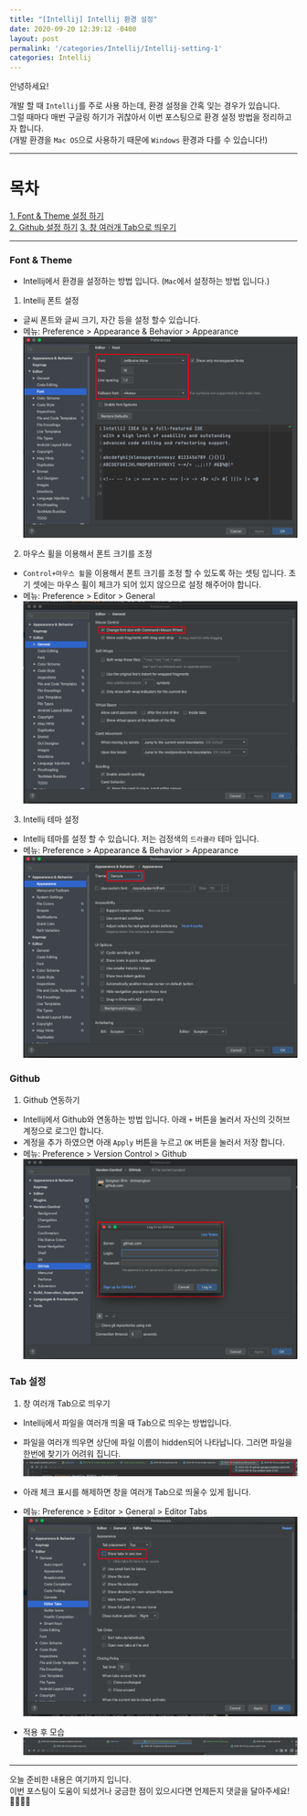 ```yaml
---
title: "[Intellij] Intellij 환경 설정"
date: 2020-09-20 12:39:12 -0400
layout: post
permalink: '/categories/Intellij/Intellij-setting-1'
categories: Intellij
---
```


안녕하세요!

개발 할 때 `Intellij`를 주로 사용 하는데, 환경 설정을 간혹 잊는 경우가 있습니다.  
그럴 때마다 매번 구글링 하기가 귀찮아서 이번 포스팅으로 환경 설정 방법을 정리하고자 합니다.    
(개발 환경을 `Mac OS`으로 사용하기 때문에 `Windows` 환경과 다를 수 있습니다!)


-----

# 목차
[1. Font & Theme 설정 하기](#Font-&-Theme)  
[2. Github 설정 하기](#Github)
[3. 창 여러개 Tab으로 띄우기](#Tab-설정)

-----

### Font & Theme
- Intellij에서 환경을 설정하는 방법 입니다. (`Mac`에서 설정하는 방법 입니다.)


1. Intellij 폰트 설정
- 글씨 폰트와 글씨 크기, 자간 등을 설정 할수 있습니다.
- 메뉴: Preference > Appearance & Behavior > Appearance
![Font](/assets/images/intellij/intellij-font-setting.png)


2. 마우스 휠을 이용해서 폰트 크기를 조정
- `Control+마우스 휠`을 이용해서 폰트 크기를 조정 할 수 있도록 하는 셋팅 입니다. 초기 셋에는 마우스 휠이 체크가 되어 있지 않으므로 설정 해주어야 합니다.
- 메뉴: Preference > Editor > General
![Mouse wheel](/assets/images/intellij/intellij-mouse-wheel.png)


3. Intellij 테마 설정
- Intellij 테마를 설정 할 수 있습니다. 저는 검정색의 `드라큘라` 테마 입니다.
- 메뉴: Preference > Appearance & Behavior > Appearance
![Appearance](/assets/images/intellij/intellij-theme-setting.png)


### Github
1. Github 연동하기
- Intellij에서 Github와 연동하는 방법 입니다. 아래 `+` 버튼을 눌러서 자신의 깃허브 계정으로 로그인 합니다.  
- 계정을 추가 하였으면 아래 `Apply` 버튼을 누르고 `OK` 버튼을 눌러서 저장 합니다.
- 메뉴: Preference > Version Control > Github
![Github](/assets/images/intellij/intellij-github-setting.png)


### Tab 설정
1. 창 여러개 Tab으로 띄우기
- Intellij에서 파일을 여러개 띄울 때 Tab으로 띄우는 방법입니다.  
- 파일을 여러개 띄우면 상단에 파일 이름이 hidden되어 나타납니다. 그러면 파일을 한번에 찾기가 어려워 집니다.
![file1](/assets/images/intellij/intellij-tab-setting.png)

- 아래 체크 표시를 해제하면 창을 여러개 Tab으로 띄울수 있게 됩니다.
- 메뉴: Preference > Editor > General > Editor Tabs
![file2](/assets/images/intellij/intellij-tab-setting-2.png)

- 적용 후 모습
![file3](/assets/images/intellij/intellij-tab-setting-3.png)


-----

오늘 준비한 내용은 여기까지 입니다.  
이번 포스팅이 도움이 되셨거나 궁금한 점이 있으시다면 언제든지 댓글을 달아주세요!🙋🏻‍♀️💡




